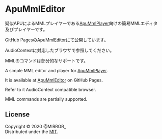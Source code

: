 ApuMmlEditor
============

疑似APUによるMMLプレイヤーである[ApuMmlPlayer]向けの簡易MMLエディタ及びプレイヤーです。

GitHub Pagesの[ApuMmlEditor]にて公開しています。

AudioContextに対応したブラウザで参照してください。

MMLのコマンドは部分的なサポートです。

A simple MML editor and player for [ApuMmlPlayer].

It is available at [ApuMmlEditor] on GitHub Pages.

Refer to it AudioContext compatible browser.

MML commands are partially supported.


License
-------
Copyright &copy; 2020 @MIRROR_  
Distributed under the [MIT].  

[MIT]: http://www.opensource.org/licenses/mit-license.php "MIT License"
[ApuMmlPlayer]: https://github.com/MIRROR785/ApuMmlPlayer/ "ApuMmlPlayer 疑似APUによるMMLプレイヤー"
[ApuMmlEditor]: https://mirror785.github.io/ApuMmlEditor/ "ApuMmlEditor 簡易MMLエディタ及びプレイヤー"
